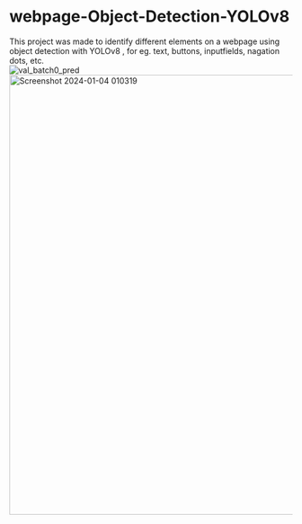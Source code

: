 # webpage-Object-Detection-YOLOv8
This project was made to identify different elements on a webpage using object detection with YOLOv8 , for eg. text, buttons, inputfields, nagation dots, etc.
<br>
![val_batch0_pred](https://github.com/Viditnegi/webpage-Object-Detection-YOLOv8/assets/106267998/16d203d1-d582-459c-ab7a-e5f6f4051fd1)
<br>
<img width="783" alt="Screenshot 2024-01-04 010319" src="https://github.com/Viditnegi/webpage-Object-Detection-YOLOv8/assets/106267998/8ae894bd-2c19-49b8-90b7-41437850b306">
